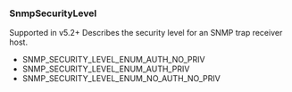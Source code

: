 ### SnmpSecurityLevel
Supported in v5.2+
  Describes the security level for an SNMP trap receiver host.

- SNMP_SECURITY_LEVEL_ENUM_AUTH_NO_PRIV
- SNMP_SECURITY_LEVEL_ENUM_AUTH_PRIV
- SNMP_SECURITY_LEVEL_ENUM_NO_AUTH_NO_PRIV
